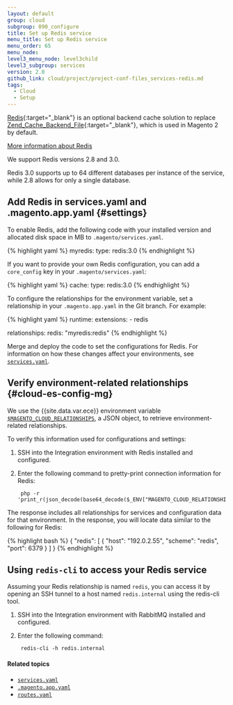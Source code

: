 ```yaml
---
layout: default
group: cloud
subgroup: 090_configure
title: Set up Redis service
menu_title: Set up Redis service
menu_order: 65
menu_node:
level3_menu_node: level3child
level3_subgroup: services
version: 2.0
github_link: cloud/project/project-conf-files_services-redis.md
tags:
  - Cloud
  - Setup
---
```


[Redis](http://redis.io){:target="_blank"} is an optional backend cache solution to replace [Zend_Cache_Backend_File](http://framework.zend.com/apidoc/1.0/Zend_Cache/Backend/Zend_Cache_Backend_File.html){:target="_blank"}, which is used in Magento 2 by default.

[More information about Redis]({{page.baseurl}}config-guide/redis/config-redis.html)

We support Redis versions 2.8 and 3.0.

Redis 3.0 supports up to 64 different databases per instance of the service, while 2.8 allows for only a single database.

## Add Redis in services.yaml and .magento.app.yaml {#settings}
To enable Redis, add the following code with your installed version and allocated disk space in MB to `.magento/services.yaml`.

{% highlight yaml %}
myredis:
    type: redis:3.0
{% endhighlight %}

If you want to provide your own Redis configuration, you can add a `core_config` key in your `.magento/services.yaml`:

{% highlight yaml %}
cache:
    type: redis:3.0
{% endhighlight %}

To configure the relationships for the environment variable, set a relationship in your `.magento.app.yaml` in the Git branch. For example:

{% highlight yaml %}
runtime:
    extensions:
        - redis

relationships:
    redis: "myredis:redis"
{% endhighlight %}

Merge and deploy the code to set the configurations for Redis. For information on how these changes affect your environments, see [`services.yaml`]({{page.baseurl}}cloud/project/project-conf-files_services.html).

## Verify environment-related relationships {#cloud-es-config-mg}
We use the {{site.data.var.ece}} environment variable [`$MAGENTO_CLOUD_RELATIONSHIPS`]({{page.baseurl}}cloud/env/environment-vars_cloud.html), a JSON object, to retrieve environment-related relationships.

To verify this information used for configurations and settings:

1. SSH into the Integration environment with Redis installed and configured.
2. Enter the following command to pretty-print connection information for Redis:

        php -r 'print_r(json_decode(base64_decode($_ENV["MAGENTO_CLOUD_RELATIONSHIPS"])));'

The response includes all relationships for services and configuration data for that environment. In the response, you will locate data similar to the following for Redis:

{% highlight bash %}
{
    "redis": [
        {
            "host": "192.0.2.55",
            "scheme": "redis",
            "port": 6379
        }
    ]
}
{% endhighlight %}

<!-- The following info is from Platform.sh and may not be required for Magento Cloud:
You can then use the service in a configuration file of your application as follows:

{% highlight php startinline=true %}
if (getenv('MAGENTO_CLOUD_RELATIONSHIPS')) {
    $relationships = json_decode(base64_decode(getenv('MAGENTO_CLOUD_RELATIONSHIPS')), true);

    foreach ($relationships['redis'] as $endpoint) {
        $container->setParameter('redis_host', $endpoint['host']);
        $container->setParameter('redis_port', $endpoint['port']);
    }
}
{% endhighlight %} -->

## Using `redis-cli` to access your Redis service

Assuming your Redis relationship is named `redis`, you can access it by opening an SSH tunnel to a host named `redis.internal` using the redis-cli tool.

1. SSH into the Integration environment with RabbitMQ installed and configured.
2. Enter the following command:

        redis-cli -h redis.internal

#### Related topics
*	[`services.yaml`]({{page.baseurl}}cloud/project/project-conf-files_services.html)
* [`.magento.app.yaml`]({{page.baseurl}}cloud/project/project-conf-files_magento-app.html)
* [`routes.yaml`]({{page.baseurl}}cloud/project/project-conf-files_routes.html)

